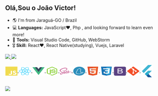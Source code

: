 ## Olá,Sou o João Victor! 

<!-- My name is Felipe Santos and I absolutely love Technology!  -->

- 🌎 I'm from Jaraguá-GO / Brazil
- 💻 **Languages:** JavaScript❤️, Php , and looking forward to learn even more!
- 🔧 **Tools:** Visual Studio Code, GitHub, WebStorm
- 🎖 **Skill:** React❤️, React Native(studying), Vuejs, Laravel

<link rel="stylesheet" href="https://cdn.jsdelivr.net/gh/devicons/devicon@v2.12.0/devicon.min.css">
<div>
  <a href="https://github.com/Joaovictor144">
  <img height="180em" src="https://github-readme-stats.vercel.app/api?username=Joaovictor144&show_icons=true&theme=tokyonight&include_all_commits=true&count_private=true"/>
  <img height="180em" src="https://github-readme-stats.vercel.app/api/top-langs/?username=Joaovictor144&layout=compact&langs_count=7&theme=tokyonight"/>
</div>
  <div style="display: inline_block"><br>
  <img align="center" alt="Joao-Js" height="30" width="40" src="https://raw.githubusercontent.com/devicons/devicon/master/icons/javascript/javascript-plain.svg">
  <img align="center" alt="Joao-React" height="30" width="40" src="https://raw.githubusercontent.com/devicons/devicon/master/icons/react/react-original.svg">
  <img align="center" alt="Joao-vue" height="30" width="40" src="https://github.com/devicons/devicon/blob/master/icons/vuejs/vuejs-original.svg">
  <img align="center" alt="Joao-nd" height="30" width="40" src="https://github.com/devicons/devicon/blob/master/icons/nodejs/nodejs-original.svg">
  <img align="center" alt="Joao-sass" height="30" width="40" src="https://github.com/devicons/devicon/blob/master/icons/sass/sass-original.svg">
  <img align="center" alt="Joao-yarn" height="30" width="40" src="https://github.com/devicons/devicon/blob/master/icons/yarn/yarn-original.svg">
  <img align="center" alt="Joao-HTML" height="30" width="40" src="https://raw.githubusercontent.com/devicons/devicon/master/icons/html5/html5-original.svg">
  <img align="center" alt="Joao-CSS" height="30" width="40" src="https://raw.githubusercontent.com/devicons/devicon/master/icons/css3/css3-original.svg">
  <img align="center" alt="Joao-bt" height="30" width="40" src="https://github.com/devicons/devicon/blob/master/icons/bootstrap/bootstrap-plain.svg">
  <img align="center" alt="Joao-git" height="30" width="40" src="https://github.com/devicons/devicon/blob/master/icons/git/git-original.svg">
  <img align="center" alt="Joao-flutter height="30" width="40" src="https://github.com/devicons/devicon/blob/master/icons/flutter/flutter-original.svg">
   
   
</div>
  
  
  ##
  
  
<div>
   <a href="https://www.linkedin.com/in/jo%C3%A3o-victor-vieira-oliveira-433a6315b" target="_blank"><img src="https://img.shields.io/badge/-LinkedIn-%230077B5?style=for-the-badge&logo=linkedin&logoColor=white" target="_blank"></a>  
  
  
  
</div>
